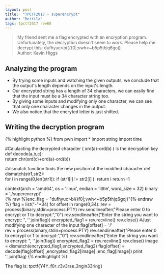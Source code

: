 ```yaml
---
layout: post
title:  "TPCTF2017 - superencrypt"
author: "Rettila"
tags: tpctf2017 rev60
---
```


> My friend sent me a flag encrypted with an encryption program. Unfortunately, the decryption doesn't seem to work. Please help me decrypt this: dufhyuc\>bi\{\{f0\|;vwh\<\~b5p5thjq6goj\}  
Author: Kevin Higgs

## Analyzing the program
- By trying some inputs and watching the given outputs, we conclude that the output's length depends on the input's length.
- Our encrypted string has a length of 34 characters, we can easily find that the input must be a 34 character string too.
- By giving some inputs and modifying only one character, we can see that only one character changes in the output. 
- We also notice that the encryted letter is just shifted.

## Writing the decryption program
{% highlight python %}
from pwn import *
import string
import time

#Calulacting the decrypted character ( ord(a)-ord(b) ) is the decryption key
def decode(a,b,c):	
	return chr(ord(c)+ord(a)-ord(b)) 

#dismatch function finds the new position of the modified character
def dismatch(str1,str2):	
	for i in range(0,len(str1)):
        if (str1[i] != str2[i] ):
            return i
	return -1
	
context(arch = 'amd64', os = 'linux', endian = 'little', word_size = 32)
binary = './superencrypt'  
{% raw %}enc_flag = "dufhyuc>bi{{f0|;vwh<~b5p5thjq6goj}"{% endraw %}
flag = list("-"*34)
for offset in range(0,34):
    rev = process(binary,stdin=process.PTY)
    rev.sendlineafter("Please enter 0 to encrypt or 1 to decrypt:","0")
    rev.sendlineafter("Enter the string you want to encrypt: ", ''.join(flag))
    encrypted_flag1 = rev.recvline()
    rev.close()
    #Just modifying one character of the input
    flag[offset] = '/'	
    rev = process(binary,stdin=process.PTY)
    rev.sendlineafter("Please enter 0 to encrypt or 1 to decrypt:","0")
    rev.sendlineafter("Enter the string you want to encrypt: ", ''.join(flag))
    encrypted_flag2 = rev.recvline()
    rev.close()
    image = dismatch(encrypted_flag1,encrypted_flag2)
    flag[offset] = decode(flag[offset] ,encrypted_flag2[image] ,enc_flag[image])
    print ''.join(flag)
{% endhighlight %}

The flag is: tpctf\{Y4Y_f0r_r3v3rse_3ngin33ring\}
